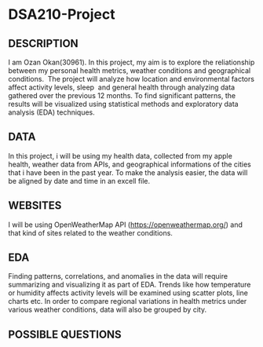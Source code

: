 # DSA210-Project

## DESCRIPTION 
I am Ozan Okan(30961). In this project, my aim is to explore the reliationship between my personal health metrics, weather conditions and geographical conditions.  The project will analyze how location and environmental factors affect activity levels, sleep  and general health through analyzing data gathered over the previous 12 months. To find significant patterns, the results will be visualized using statistical methods and exploratory data analysis (EDA) techniques.

## DATA
In this project, i will be using my health data, collected from my apple health, weather data from APIs, and geographical informations of the cities that i have been in the past year. To make the analysis easier, the data will be aligned by date and time in an excell file.

## WEBSITES
I will be using OpenWeatherMap API (https://openweathermap.org/) and that kind of sites related to the weather conditions.

## EDA 
Finding patterns, correlations, and anomalies in the data will require summarizing and visualizing it as part of EDA. Trends like how temperature or humidity affects activity levels will be examined using scatter plots, line charts etc. In order to compare regional variations in health metrics under various weather conditions, data will also be grouped by city.

## POSSIBLE QUESTIONS
